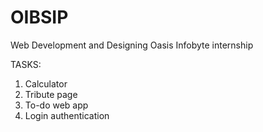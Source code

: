 # OIBSIP
Web Development and Designing Oasis Infobyte internship

TASKS:
1. Calculator
2. Tribute page
3. To-do web app
4. Login authentication 
